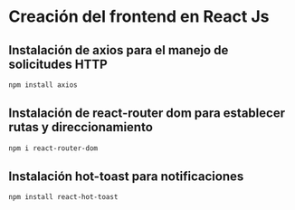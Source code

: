 # Creación del frontend en React Js



## Instalación de axios para el manejo de solicitudes HTTP
```bash
npm install axios
```
## Instalación de react-router dom para establecer rutas y direccionamiento
```bash
npm i react-router-dom
```

## Instalación hot-toast para notificaciones
```bash
npm install react-hot-toast
```
